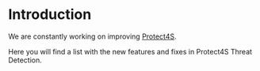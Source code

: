 # Introduction

We are constantly working on improving [Protect4S](https://www.protect4s.com).

Here you will find a list with the new features and fixes in Protect4S Threat Detection.
